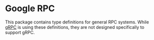 # Google RPC

This package contains type definitions for general RPC systems. While
[gRPC](https://github.com/grpc) is using these definitions, they
are not designed specifically to support gRPC.